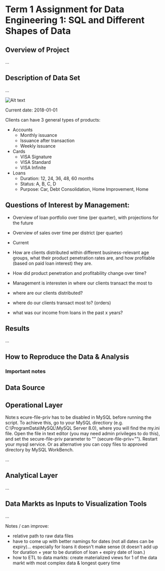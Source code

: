 # Term 1 Assignment for Data Engineering 1: SQL and Different Shapes of Data

## Overview of Project
...

## Description of Data Set
...

![Alt text](/db_model/db_model_overview.png?raw=true "Database Model of Eagle Bank Operational Layer")

Current date: 2018-01-01

Clients can have 3 general types of products:

- Accounts
	- Monthly issuance
	- Issuance after transaction
	- Weekly issuance
- Cards
	- VISA Signature
	- VISA Standard
	- VISA Infinite
- Loans
	- Duration: 12, 24, 36, 48, 60 months
	- Status: A, B, C, D
	- Purpose: Car, Debt Consolidation, Home Improvement, Home


## Questions of Interest by Management:
- Overview of loan portfolio over time (per quarter), with projections for the future
- Overview of sales over time per district (per quarter)
- Current 

- How are clients distributed within different business-relevant age groups, what their product penetration rates are, and how profitable (based on paid loan interest) they are.
- How did product penetration and profitability change over time?
- Management is interesten in where our clients transact the most to

- where are our clients distributed?
- where do our clients transact most to? (orders)
- what was our income from loans in the past x years?

## Results
...


## How to Reproduce the Data & Analysis
### Important notes

## Data Source


## Operational Layer
Note:s ecure-file-priv has to be disabled in MySQL before running the script. To achieve this, go to your MySQL directiory (e.g. C:\ProgramData\MySQL\MySQL Server 8.0\),
where you will find the my.ini file. Open the file in text editor (you may need admin privileges to do this), and set the secure-file-priv parameter to "" (secure-file-priv="").
Restart your mysql service. Or as alternative you can copy files to approved directory by MySQL WorkBench.

...

## Analytical Layer
...

## Data Markts as Inputs to Visualization Tools
...






Notes / can improve:
- relative path to raw data files
- have to come up with better namings for dates (not all dates can be expiry)... especially for loans it doesn't make sense (it doesn't add up for duration + year to be 
duration of loan + expiry date of loan.)
- how to ETL to data markts: create materialized views for 1 of the data markt with most complex data & longest query time



